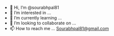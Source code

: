 - 👋 Hi, I’m @sourabhpal81
- 👀 I’m interested in ...
- 🌱 I’m currently learning ...
- 💞️ I’m looking to collaborate on ...
- 📫 How to reach me ... Sourabhpal81@gmail.com

<!---
sourabhpal81/sourabhpal81 is a ✨ special ✨ repository because its `README.md` (this file) appears on your GitHub profile.
You can click the Preview link to take a look at your changes.
--->
